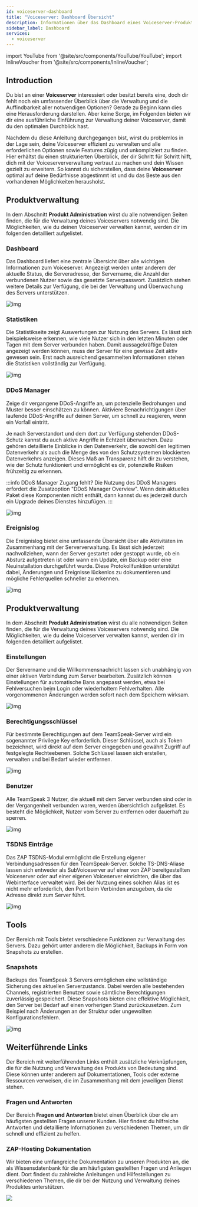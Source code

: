 ```yaml
---
id: voiceserver-dashboard
title: "Voiceserver: Dashboard Übersicht"
description: Informationen über das Dashboard eines Voiceserver-Produkts von ZAP-Hosting - ZAP-Hosting.com Dokumentation
sidebar_label: Dashboard
services:
  - voiceserver
---
```


import YouTube from '@site/src/components/YouTube/YouTube';
import InlineVoucher from '@site/src/components/InlineVoucher';

## Introduction

Du bist an einer **Voiceserver** interessiert oder besitzt bereits eine, doch dir fehlt noch ein umfassender Überblick über die Verwaltung und die Auffindbarkeit aller notwendigen Optionen? Gerade zu Beginn kann dies eine Herausforderung darstellen. Aber keine Sorge, im Folgenden bieten wir dir eine ausführliche Einführung zur Verwaltung deiner Voiceserver, damit du den optimalen Durchblick hast.

Nachdem du diese Anleitung durchgegangen bist, wirst du problemlos in der Lage sein, deine Voiceserver effizient zu verwalten und alle erforderlichen Optionen sowie Features zügig und unkompliziert zu finden. Hier erhältst du einen strukturierten Überblick, der dir Schritt für Schritt hilft, dich mit der Voiceserververwaltung vertraut zu machen und dein Wissen gezielt zu erweitern. So kannst du sicherstellen, dass deine **Voiceserver** optimal auf deine Bedürfnisse abgestimmt ist und du das Beste aus den vorhandenen Möglichkeiten herausholst.



## Produktverwaltung

In dem Abschnitt **Produkt Administration** wirst du alle notwendigen Seiten finden, die für die Verwaltung deines Voiceservers notwendig sind. Die Möglichkeiten, wie du deinen Voiceserver verwalten kannst, werden dir im folgenden detailliert aufgelistet.




### Dashboard

Das Dashboard liefert eine zentrale Übersicht über alle wichtigen Informationen zum Voiceserver. Angezeigt werden unter anderem der aktuelle Status, die Serveradresse, der Servername, die Anzahl der verbundenen Nutzer sowie das gesetzte Serverpasswort. Zusätzlich stehen weitere Details zur Verfügung, die bei der Verwaltung und Überwachung des Servers unterstützen.

![img](https://screensaver01.zap-hosting.com/index.php/s/ZryFnMckWetXbTx/preview)

### Statistiken

Die Statistikseite zeigt Auswertungen zur Nutzung des Servers. Es lässt sich beispielsweise erkennen, wie viele Nutzer sich in den letzten Minuten oder Tagen mit dem Server verbunden haben. Damit aussagekräftige Daten angezeigt werden können, muss der Server für eine gewisse Zeit aktiv gewesen sein. Erst nach ausreichend gesammelten Informationen stehen die Statistiken vollständig zur Verfügung.

![img](https://screensaver01.zap-hosting.com/index.php/s/zYcyRdeHfaHqXt9/preview)



### DDoS Manager

Zeige dir vergangene DDoS-Angriffe an, um potenzielle Bedrohungen und Muster besser einschätzen zu können. Aktiviere Benachrichtigungen über laufende DDoS-Angriffe auf deinen Server, um schnell zu reagieren, wenn ein Vorfall eintritt.

Je nach Serverstandort und dem dort zur Verfügung stehenden DDoS-Schutz kannst du auch aktive Angriffe in Echtzeit überwachen. Dazu gehören detaillierte Einblicke in den Datenverkehr, die sowohl den legitimen Datenverkehr als auch die Menge des von den Schutzsystemen blockierten Datenverkehrs anzeigen. Dieses Maß an Transparenz hilft dir zu verstehen, wie der Schutz funktioniert und ermöglicht es dir, potenzielle Risiken frühzeitig zu erkennen.

:::info DDoS Manager Zugang fehlt?
Die Nutzung des DDoS Managers erfordert die Zusatzoption "DDoS Manager Overview". Wenn dein aktuelles Paket diese Komponenten nicht enthält, dann kannst du es jederzeit durch ein Upgrade deines Dienstes hinzufügen.
:::



![img](https://screensaver01.zap-hosting.com/index.php/s/ScCCCY52CMLgfyE/preview)

### Ereignislog

Die Ereignislog bietet eine umfassende Übersicht über alle Aktivitäten im Zusammenhang mit der Serververwaltung. Es lässt sich jederzeit nachvollziehen, wann der Server gestartet oder gestoppt wurde, ob ein Absturz aufgetreten ist oder wann ein Update, ein Backup oder eine Neuinstallation durchgeführt wurde. Diese Protokollfunktion unterstützt dabei, Änderungen und Ereignisse lückenlos zu dokumentieren und mögliche Fehlerquellen schneller zu erkennen.

![img](https://screensaver01.zap-hosting.com/index.php/s/DRFJR6pnL5XRLa5/preview)



## Produktverwaltung

In dem Abschnitt **Produkt Administration** wirst du alle notwendigen Seiten finden, die für die Verwaltung deines Voiceservers notwendig sind. Die Möglichkeiten, wie du deine Voiceserver verwalten kannst, werden dir im folgenden detailliert aufgelistet.

### Einstellungen

Der Servername und die Willkommensnachricht lassen sich unabhängig von einer aktiven Verbindung zum Server bearbeiten. Zusätzlich können Einstellungen für automatische Bans angepasst werden, etwa bei Fehlversuchen beim Login oder wiederholtem Fehlverhalten. Alle vorgenommenen Änderungen werden sofort nach dem Speichern wirksam.

![img](https://screensaver01.zap-hosting.com/index.php/s/B6W4ftB6TPGms8K/preview)



### Berechtigungsschlüssel

Für bestimmte Berechtigungen auf dem TeamSpeak-Server wird ein sogenannter Privilege Key erforderlich. Dieser Schlüssel, auch als Token bezeichnet, wird direkt auf dem Server eingegeben und gewährt Zugriff auf festgelegte Rechteebenen. Solche Schlüssel lassen sich erstellen, verwalten und bei Bedarf wieder entfernen.

![img](https://screensaver01.zap-hosting.com/index.php/s/6MjdtBmP7BbQ9cZ/preview)



### Benutzer

Alle TeamSpeak 3 Nutzer, die aktuell mit dem Server verbunden sind oder in der Vergangenheit verbunden waren, werden übersichtlich aufgelistet. Es besteht die Möglichkeit, Nutzer vom Server zu entfernen oder dauerhaft zu sperren.

![img](https://screensaver01.zap-hosting.com/index.php/s/N8J8ApX5HWEgnYR/preview)



### TSDNS Einträge

Das ZAP TSDNS-Modul ermöglicht die Erstellung eigener Verbindungsadressen für den TeamSpeak-Server. Solche TS-DNS-Aliase lassen sich entweder als SubVoiceserver auf einer von ZAP bereitgestellten Voiceserver oder auf einer eigenen Voiceserver einrichten, die über das Webinterface verwaltet wird. Bei der Nutzung eines solchen Alias ist es nicht mehr erforderlich, den Port beim Verbinden anzugeben, da die Adresse direkt zum Server führt.

![img](https://screensaver01.zap-hosting.com/index.php/s/c26gTpzprpky54H/preview)



## Tools

Der Bereich mit Tools bietet verschiedene Funktionen zur Verwaltung des Servers. Dazu gehört unter anderem die Möglichkeit, Backups in Form von Snapshots zu erstellen.

### Snapshots

Backups des TeamSpeak 3 Servers ermöglichen eine vollständige Sicherung des aktuellen Serverzustands. Dabei werden alle bestehenden Channels, registrierten Benutzer sowie sämtliche Berechtigungen zuverlässig gespeichert. Diese Snapshots bieten eine effektive Möglichkeit, den Server bei Bedarf auf einen vorherigen Stand zurückzusetzen. Zum Beispiel nach Änderungen an der Struktur oder ungewollten Konfigurationsfehlern.

![img](https://screensaver01.zap-hosting.com/index.php/s/XyT2q647ENeEZNA/preview)



## Weiterführende Links
Der Bereich mit weiterführenden Links enthält zusätzliche Verknüpfungen, die für die Nutzung und Verwaltung des Produkts von Bedeutung sind. Diese können unter anderem auf Dokumentationen, Tools oder externe Ressourcen verweisen, die im Zusammenhang mit dem jeweiligen Dienst stehen.

### Fragen und Antworten
Der Bereich **Fragen und Antworten** bietet einen Überblick über die am häufigsten gestellten Fragen unserer Kunden. Hier findest du hilfreiche Antworten und detaillierte Informationen zu verschiedenen Themen, um dir schnell und effizient zu helfen.

### ZAP-Hosting Dokumentation

Wir bieten eine umfangreiche Dokumentation zu unseren Produkten an, die als Wissensdatenbank für die am häufigsten gestellten Fragen und Anliegen dient. Dort findest du zahlreiche Anleitungen und Hilfestellungen zu verschiedenen Themen, die dir bei der Nutzung und Verwaltung deines Produktes unterstützen.

![](https://screensaver01.zap-hosting.com/index.php/s/a9ccomokEwYfPbo/preview)